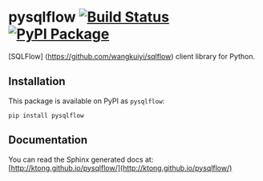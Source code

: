 # pysqlflow [![Build Status](https://travis-ci.org/ktong/pysqlflow.svg?branch=master)](https://travis-ci.org/ktong/pysqlflow) [![PyPI Package](https://img.shields.io/pypi/v/pysqlflow.svg)](https://pypi.python.org/pypi/pysqlflow)

[SQLFlow] (https://github.com/wangkuiyi/sqlflow) client library for Python.

## Installation

This package is available on PyPI as `pysqlflow`:

    pip install pysqlflow

## Documentation

You can read the Sphinx generated docs at:
[http://ktong.github.io/pysqlflow/](http://ktong.github.io/pysqlflow/)
